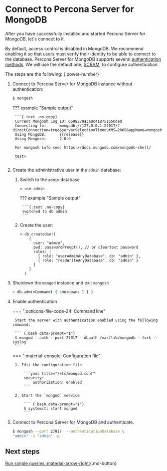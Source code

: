 # Connect to Percona Server for MongoDB

After you have successfully installed and started Percona Server for MongoDB, let's connect to it.

By default, access control is disabled in MongoDB. We recommend enabling it so that users must verify their identity to be able to connect to the database. Percona Server for MongoDB supports several [authentication methods](authentication.md). We will use the default one, [SCRAM](authentication.md#scram), to configure authentication.

The steps are the following:
{.power-number}

1. Connect to Percona Server for MongoDB instance without authentication:

    ```{.bash data-prompt="$"}
    $ mongosh
    ```

    ??? example "Sample output"

        ```{.text .no-copy}
        Current Mongosh Log ID:	6598270a3a0c418751550ded
        Connecting to:		mongodb://127.0.0.1:27017/?directConnection=true&serverSelectionTimeoutMS=2000&appName=mongosh+2.0.0
        Using MongoDB:		{{release}}
        Using Mongosh:		2.0.0    

        For mongosh info see: https://docs.mongodb.com/mongodb-shell/    

        test>
        ```

2. Create the administrative user in the `admin` database:

    1. Switch to the `admin` database

        ```{.javascript data-prompt=">"}
        > use admin
        ```

        ??? example "Sample output"

            ```{.text .no-copy}
            switched to db admin
            ```

    2. Create the user:

        ```{.javascript data-prompt=">"}
        > db.createUser(
            {
              user: "admin",
              pwd: passwordPrompt(), // or cleartext password
              roles: [
                { role: "userAdminAnyDatabase", db: "admin" },
                { role: "readWriteAnyDatabase", db: "admin" }
              ]
            }
          )
        ```

3. Shutdown the `mongod` instance and exit `mongosh`

    ``` {.bash data-prompt=">"}
    > db.adminCommand( { shutdown: 1 } )
    ```

4. Enable authentication

    === ":octicons-file-code-24: Command line"

        Start the server with authentication enabled using the following command: 

        ``` {.bash data-prompt="$"}
        $ mongod --auth --port 27017 --dbpath /var/lib/mongodb --fork --syslog
        ```

    === ":material-console: Configuration file"

        1. Edit the configuration file

            ```yaml title="/etc/mongod.conf"
            security:
                authorization: enabled
            ```          

        2. Start the `mongod` service

            ``` {.bash data-prompt="$"}
            $ systemctl start mongod
            ```

5. Connect to Percona Server for MongoDB and authenticate.
    
    ``` {.bash data-prompt="$"}
    $ mongosh --port 27017  --authenticationDatabase \
    "admin" -u "admin" -p
    ```

## Next steps

[Run simple queries :material-arrow-right:](crud.md){.md-button}



